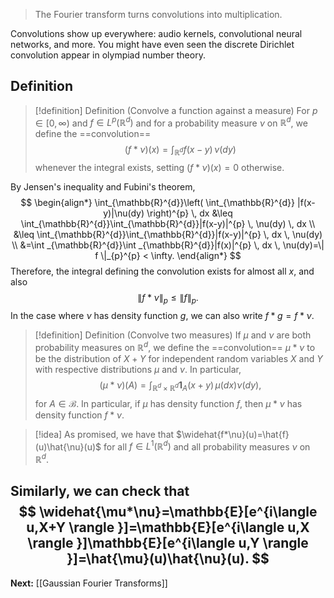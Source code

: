 > The Fourier transform turns convolutions into multiplication. 

Convolutions show up everywhere: audio kernels, convolutional neural networks, and more. You might have even seen the discrete Dirichlet convolution appear in olympiad number theory.

## Definition

> [!definition] Definition (Convolve a function against a measure)
> For $p \in [0,\infty)$ and $f\in L^{p}(\mathbb{R}^{d})$ and for a probability measure $\nu$ on $\mathbb{R}^{d}$, we define the ==convolution==
> $$
> (f * \nu)(x)=\int_{\mathbb{R}^{d}} f(x-y) \, \nu(dy)
> $$
> whenever the integral exists, setting $(f * \nu)(x)=0$ otherwise. 

By Jensen's inequality and Fubini's theorem,
$$
\begin{align*}
	\int_{\mathbb{R}^{d}}\left( \int_{\mathbb{R}^{d}} |f(x-y)|\nu(dy) \right)^{p} \, dx 
	&\leq \int_{\mathbb{R}^{d}}\int_{\mathbb{R}^{d}}|f(x-y)|^{p} \, \nu(dy)  \, dx \\
	&\leq \int_{\mathbb{R}^{d}}\int_{\mathbb{R}^{d}}|f(x-y)|^{p} \, dx  \, \nu(dy) \\
	&=\int _{\mathbb{R}^{d}}\int _{\mathbb{R}^{d}}|f(x)|^{p} \, dx  \, \nu(dy)=\| f \|_{p}^{p} < \infty. 
\end{align*}
$$
Therefore, the integral defining the convolution exists for almost all $x$, and also
$$
\| f * \nu \|_{p}\leq \| f \|_{p}. 
$$
In the case where $\nu$ has density function $g$, we can also write $f*g=f*\nu$.

> [!definition] Definition (Convolve two measures)
> If $\mu$ and $\nu$ are both probability measures on $\mathbb{R}^{d}$, we define the ==convolution== $\mu*\nu$ to be the distribution of $X+Y$ for independent random variables $X$ and $Y$ with respective distributions $\mu$ and $\nu$. In particular,
> $$
> (\mu * \nu)(A)= \int_{\mathbb{R}^{d}\times \mathbb{R}^{d}} \mathbf{1}_{A}(x+y) \, \mu(dx)\nu(dy), 
> $$
> for $A\in \mathcal{B}$. In particular, if $\mu$ has density function $f$, then $\mu*\nu$ has density function $f*\nu$.

> [!idea]
> As promised, we have that $\widehat{f*\nu}(u)=\hat{f}(u)\hat{\nu}(u)$ for all $f\in L^{1}(\mathbb{R}^{d})$ and all probability measures $\nu$ on $\mathbb{R}^{d}$.

Similarly, we can check that
$$
\widehat{\mu*\nu}=\mathbb{E}[e^{i\langle u,X+Y \rangle }]=\mathbb{E}[e^{i\langle u,X \rangle }]\mathbb{E}[e^{i\langle u,Y \rangle }]=\hat{\mu}(u)\hat{\nu}(u).
$$
---

**Next:** [[Gaussian Fourier Transforms]]